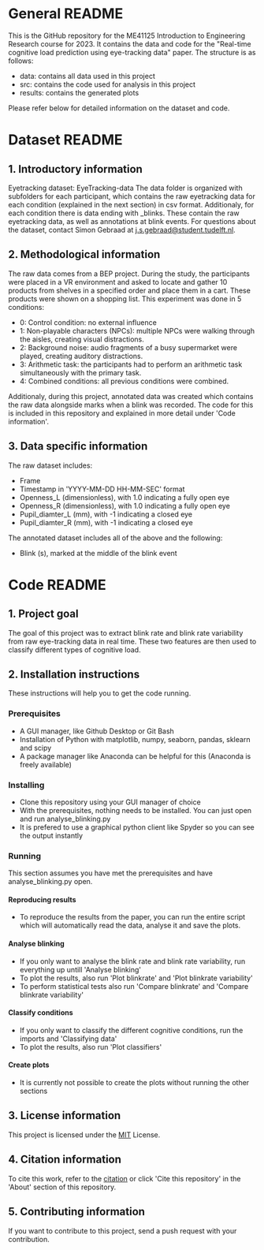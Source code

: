 # General README
This is the GitHub repository for the ME41125 Introduction to Engineering Research course for 2023. It contains the data and code for the "Real-time cognitive load prediction using eye-tracking data" paper.
The structure is as follows:
- data: contains all data used in this project
- src: contains the code used for analysis in this project
- results: contains the generated plots

Please refer below for detailed information on the dataset and code.

# Dataset README
## 1. Introductory information
Eyetracking dataset: EyeTracking-data
The data folder is organized with subfolders for each participant, which contains the raw eyetracking data for each condition (explained in the next section) in csv format. Additionaly, for each condition there is data ending with _blinks. These contain the raw eyetracking data, as well as annotations at blink events.
For questions about the dataset, contact Simon Gebraad at j.s.gebraad@student.tudelft.nl.

## 2. Methodological information
The raw data comes from a BEP project. During the study, the participants were placed in a VR environment and asked to locate and gather 10 products from shelves in a specified order and place them in a cart. These products were shown on a shopping list. This experiment was done in 5 conditions:

- 0: Control condition: no external influence
- 1: Non-playable characters (NPCs): multiple NPCs were walking through the aisles, creating visual distractions.
- 2: Background noise: audio fragments of a busy supermarket were played, creating auditory distractions.
- 3: Arithmetic task: the participants had to perform an arithmetic task simultaneously with the primary task. 
- 4: Combined conditions: all previous conditions were combined.

Additionaly, during this project, annotated data was created which contains the raw data alongside marks when a blink was recorded. The code for this is included in this repository and explained in more detail under 'Code information'.

## 3. Data specific information
The raw dataset includes:

- Frame
- Timestamp in 'YYYY-MM-DD HH-MM-SEC' format
- Openness_L (dimensionless), with 1.0 indicating a fully open eye
- Openness_R (dimensionless), with 1.0 indicating a fully open eye
- Pupil_diamter_L (mm), with -1 indicating a closed eye
- Pupil_diamter_R (mm), with -1 indicating a closed eye

The annotated dataset includes all of the above and the following:
- Blink (s), marked at the middle of the blink event

# Code README
## 1. Project goal
The goal of this project was to extract blink rate and blink rate variability from raw eye-tracking data in real time. These two features are then used to classify different types of cognitive load.

## 2. Installation instructions
These instructions will help you to get the code running.

### Prerequisites
- A GUI manager, like Github Desktop or Git Bash
- Installation of Python with matplotlib, numpy, seaborn, pandas, sklearn and scipy
- A package manager like Anaconda can be helpful for this (Anaconda is freely available)

### Installing
- Clone this repository using your GUI manager of choice
- With the prerequisites, nothing needs to be installed. You can just open and run analyse_blinking.py
- It is prefered to use a graphical python client like Spyder so you can see the output instantly

### Running
This section assumes you have met the prerequisites and have analyse_blinking.py open.
#### Reproducing results
- To reproduce the results from the paper, you can run the entire script which will automatically read the data, analyse it and save the plots.

#### Analyse blinking
- If you only want to analyse the blink rate and blink rate variability, run everything up untill 'Analyse blinking'
- To plot the results, also run 'Plot blinkrate' and 'Plot blinkrate variability'
- To perform statistical tests also run 'Compare blinkrate' and 'Compare blinkrate variability'

#### Classify conditions
- If you only want to classify the different cognitive conditions, run the imports and 'Classifying data'
- To plot the results, also run 'Plot classifiers'

#### Create plots
- It is currently not possible to create the plots without running the other sections


## 3. License information
This project is licensed under the [MIT](LICENSE.md) License.

## 4. Citation information
To cite this work, refer to the [citation](CITATION.cff) or click 'Cite this repository' in the 'About' section of this repository.

## 5. Contributing information
If you want to contribute to this project, send a push request with your contribution.
